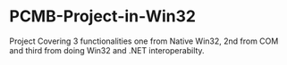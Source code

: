 # PCMB-Project-in-Win32
Project Covering 3 functionalities
 one from Native Win32, 
 2nd from COM and
 third from doing Win32 and .NET interoperabilty.
